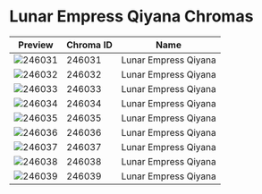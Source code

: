 # Lunar Empress Qiyana Chromas

| Preview | Chroma ID | Name |
|---------|-----------|------|
| ![246031](https://raw.communitydragon.org/latest/plugins/rcp-be-lol-game-data/global/default/v1/champion-chroma-images/246/246031.png) | 246031 | Lunar Empress Qiyana |
| ![246032](https://raw.communitydragon.org/latest/plugins/rcp-be-lol-game-data/global/default/v1/champion-chroma-images/246/246032.png) | 246032 | Lunar Empress Qiyana |
| ![246033](https://raw.communitydragon.org/latest/plugins/rcp-be-lol-game-data/global/default/v1/champion-chroma-images/246/246033.png) | 246033 | Lunar Empress Qiyana |
| ![246034](https://raw.communitydragon.org/latest/plugins/rcp-be-lol-game-data/global/default/v1/champion-chroma-images/246/246034.png) | 246034 | Lunar Empress Qiyana |
| ![246035](https://raw.communitydragon.org/latest/plugins/rcp-be-lol-game-data/global/default/v1/champion-chroma-images/246/246035.png) | 246035 | Lunar Empress Qiyana |
| ![246036](https://raw.communitydragon.org/latest/plugins/rcp-be-lol-game-data/global/default/v1/champion-chroma-images/246/246036.png) | 246036 | Lunar Empress Qiyana |
| ![246037](https://raw.communitydragon.org/latest/plugins/rcp-be-lol-game-data/global/default/v1/champion-chroma-images/246/246037.png) | 246037 | Lunar Empress Qiyana |
| ![246038](https://raw.communitydragon.org/latest/plugins/rcp-be-lol-game-data/global/default/v1/champion-chroma-images/246/246038.png) | 246038 | Lunar Empress Qiyana |
| ![246039](https://raw.communitydragon.org/latest/plugins/rcp-be-lol-game-data/global/default/v1/champion-chroma-images/246/246039.png) | 246039 | Lunar Empress Qiyana |